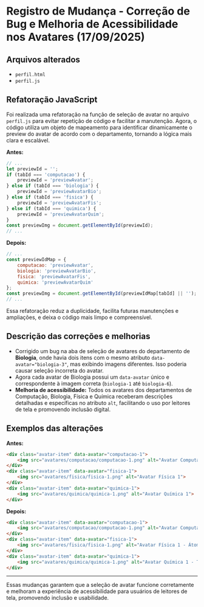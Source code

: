 # Registro de Mudança - Correção de Bug e Melhoria de Acessibilidade nos Avatares (17/09/2025)


## Arquivos alterados
- `perfil.html`
- `perfil.js`
## Refatoração JavaScript

Foi realizada uma refatoração na função de seleção de avatar no arquivo `perfil.js` para evitar repetição de código e facilitar a manutenção. Agora, o código utiliza um objeto de mapeamento para identificar dinamicamente o preview do avatar de acordo com o departamento, tornando a lógica mais clara e escalável.

**Antes:**
```js
// ...
let previewId = '';
if (tabId === 'computacao') {
    previewId = 'previewAvatar';
} else if (tabId === 'biologia') {
    previewId = 'previewAvatarBio';
} else if (tabId === 'fisica') {
    previewId = 'previewAvatarFis';
} else if (tabId === 'quimica') {
    previewId = 'previewAvatarQuim';
}
const previewImg = document.getElementById(previewId);
// ...
```

**Depois:**
```js
// ...
const previewIdMap = {
    computacao: 'previewAvatar',
    biologia: 'previewAvatarBio',
    fisica: 'previewAvatarFis',
    quimica: 'previewAvatarQuim'
};
const previewImg = document.getElementById(previewIdMap[tabId] || '');
// ...
```

Essa refatoração reduz a duplicidade, facilita futuras manutenções e ampliações, e deixa o código mais limpo e compreensível.


## Descrição das correções e melhorias
- Corrigido um bug na aba de seleção de avatares do departamento de **Biologia**, onde havia dois itens com o mesmo atributo `data-avatar="biologia-3"`, mas exibindo imagens diferentes. Isso poderia causar seleção incorreta do avatar.
- Agora cada avatar de Biologia possui um `data-avatar` único e correspondente à imagem correta (`biologia-1` até `biologia-6`).
- **Melhoria de acessibilidade:** Todos os avatares dos departamentos de Computação, Biologia, Física e Química receberam descrições detalhadas e específicas no atributo `alt`, facilitando o uso por leitores de tela e promovendo inclusão digital.


## Exemplos das alterações

**Antes:**
```html
<div class="avatar-item" data-avatar="computacao-1">
    <img src="avatares/computacao/computacao-1.png" alt="Avatar Computação 1">
</div>
<div class="avatar-item" data-avatar="fisica-1">
    <img src="avatares/fisica/fisica-1.png" alt="Avatar Física 1">
</div>
<div class="avatar-item" data-avatar="quimica-1">
    <img src="avatares/quimica/quimica-1.png" alt="Avatar Química 1">
</div>
```

**Depois:**
```html
<div class="avatar-item" data-avatar="computacao-1">
    <img src="avatares/computacao/computacao-1.png" alt="Avatar Computação 1 - Robô Azul">
</div>
<div class="avatar-item" data-avatar="fisica-1">
    <img src="avatares/fisica/fisica-1.png" alt="Avatar Física 1 - Átomo">
</div>
<div class="avatar-item" data-avatar="quimica-1">
    <img src="avatares/quimica/quimica-1.png" alt="Avatar Química 1 - Tubo de Ensaio">
</div>
```

---
Essas mudanças garantem que a seleção de avatar funcione corretamente e melhoram a experiência de acessibilidade para usuários de leitores de tela, promovendo inclusão e usabilidade.